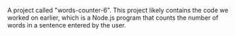 A project called "words-counter-6". This project likely contains the code we worked on earlier, which is a Node.js program that counts the number of words in a sentence entered by the user.
